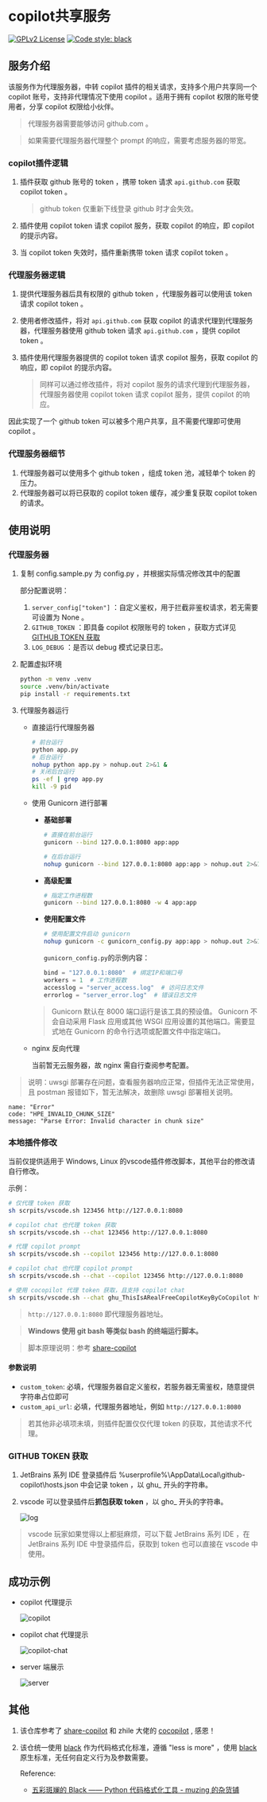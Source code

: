 # copilot共享服务

[![GPLv2 License](https://img.shields.io/badge/License-GPL%20v2-blue.svg)](https://www.gnu.org/licenses/gpl-2.0.html)
[![Code style: black](https://img.shields.io/badge/code%20style-black-000000.svg)](https://github.com/psf/black)

## 服务介绍

该服务作为代理服务器，中转 copilot 插件的相关请求，支持多个用户共享同一个 copilot 账号，支持非代理情况下使用 copilot 。适用于拥有 copilot 权限的账号使用者，分享 copilot 权限给小伙伴。

> 代理服务器需要能够访问 github.com 。

> 如果需要代理服务器代理整个 prompt 的响应，需要考虑服务器的带宽。

### copilot插件逻辑

1. 插件获取 github 账号的 token ，携带 token 请求 `api.github.com` 获取 copilot token 。

    > github token 仅重新下线登录 github 时才会失效。

2. 插件使用 copilot token 请求 copilot 服务，获取 copilot 的响应，即 copilot 的提示内容。
3. 当 copilot token 失效时，插件重新携带 token 请求 copilot token 。

### 代理服务器逻辑

1. 提供代理服务器后具有权限的 github token ，代理服务器可以使用该 token 请求 copilot token 。
2. 使用者修改插件，将对 `api.github.com` 获取 copilot 的请求代理到代理服务器，代理服务器使用 github token 请求 `api.github.com` ，提供 copilot token 。
3. 插件使用代理服务器提供的 copilot token 请求 copilot 服务，获取 copilot 的响应，即 copilot 的提示内容。

    > 同样可以通过修改插件，将对 copilot 服务的请求代理到代理服务器，代理服务器使用 copilot token 请求 copilot 服务，提供 copilot 的响应。

因此实现了一个 github token 可以被多个用户共享，且不需要代理即可使用 copilot 。

### 代理服务器细节

1. 代理服务器可以使用多个 github token ，组成 token 池，减轻单个 token 的压力。
2. 代理服务器可以将已获取的 copilot token 缓存，减少重复获取 copilot token 的请求。

## 使用说明

### 代理服务器

1. 复制 config.sample.py 为 config.py ，并根据实际情况修改其中的配置

    部分配置说明：

    1. `server_config["token"]` ：自定义鉴权，用于拦截非鉴权请求，若无需要可设置为 None 。
    2. `GITHUB_TOKEN` ：即具备 copilot 权限账号的 token ，获取方式详见 [GITHUB TOKEN 获取](#github-token-获取)
    3. `LOG_DEBUG` ：是否以 debug 模式记录日志。

2. 配置虚拟环境

    ```bash
    python -m venv .venv
    source .venv/bin/activate
    pip install -r requirements.txt
    ```

3. 代理服务器运行

    - 直接运行代理服务器

        ```bash
        # 前台运行
        python app.py
        # 后台运行
        nohup python app.py > nohup.out 2>&1 &
        # 关闭后台运行
        ps -ef | grep app.py
        kill -9 pid
        ```

    - 使用 Gunicorn 进行部署

        - **基础部署**

            ```bash
            # 直接在前台运行
            gunicorn --bind 127.0.0.1:8080 app:app
            ```

            ```bash
            # 在后台运行
            nohup gunicorn --bind 127.0.0.1:8080 app:app > nohup.out 2>&1 &
            ```

        - **高级配置**

            ```bash
            # 指定工作进程数
            gunicorn --bind 127.0.0.1:8080 -w 4 app:app
            ```

        - **使用配置文件**

            ```bash
            # 使用配置文件启动 gunicorn
            nohup gunicorn -c gunicorn_config.py app:app > nohup.out 2>&1 &
            ```

            `gunicorn_config.py`的示例内容：

            ```python
            bind = "127.0.0.1:8080"  # 绑定IP和端口号
            workers = 1  # 工作进程数
            accesslog = "server_access.log"  # 访问日志文件
            errorlog = "server_error.log"  # 错误日志文件
            ```

        > Gunicorn 默认在 8000 端口运行是该工具的预设值。 Gunicorn 不会自动采用 Flask 应用或其他 WSGI 应用设置的其他端口。需要显式地在 Gunicorn 的命令行选项或配置文件中指定端口。
    
    - nginx 反向代理

        当前暂无云服务器，故 nginx 需自行查阅参考配置。

> 说明：uwsgi 部署存在问题，查看服务器响应正常，但插件无法正常使用，且 postman 报错如下，暂无法解决，故删除 uwsgi 部署相关说明。
```
name: "Error"
code: "HPE_INVALID_CHUNK_SIZE"
message: "Parse Error: Invalid character in chunk size"
```

### 本地插件修改

当前仅提供适用于 Windows, Linux 的vscode插件修改脚本，其他平台的修改请自行修改。

示例：
    
```bash
# 仅代理 token 获取
sh scrpits/vscode.sh 123456 http://127.0.0.1:8080

# copilot chat 也代理 token 获取
sh scrpits/vscode.sh --chat 123456 http://127.0.0.1:8080

# 代理 copilot prompt
sh scrpits/vscode.sh --copilot 123456 http://127.0.0.1:8080

# copilot chat 也代理 copilot prompt
sh scrpits/vscode.sh --chat --copilot 123456 http://127.0.0.1:8080

# 使用 cocopilot 代理 token 获取，且支持 copilot chat
sh scrpits/vscode.sh --chat ghu_ThisIsARealFreeCopilotKeyByCoCopilot https://api.cocopilot.org
```

> `http://127.0.0.1:8080` 即代理服务器地址。

> **Windows 使用 git bash 等类似 bash 的终端运行脚本。**

> 脚本原理说明：参考 [share-copilot](https://gitee.com/chuangxxt/share-copilot/blob/master/readme/codeTipsProxy.md)

#### 参数说明

- `custom_token`: 必填，代理服务器自定义鉴权，若服务器无需鉴权，随意提供字符串占位即可
- `custom_api_url`: 必填，代理服务器地址，例如 `http://127.0.0.1:8080`

> 若其他非必填项未填，则插件配置仅仅代理 token 的获取，其他请求不代理。

### GITHUB TOKEN 获取

1. JetBrains 系列 IDE 登录插件后 %userprofile%\AppData\Local\github-copilot\hosts.json 中会记录 token ，以 ghu_ 开头的字符串。

2. vscode 可以登录插件后**抓包获取 token** ，以 gho_ 开头的字符串。

    ![log](readme/log.png)

> vscode 玩家如果觉得以上都挺麻烦，可以下载 JetBrains 系列 IDE ，在 JetBrains 系列 IDE 中登录插件后，获取到 token 也可以直接在 vscode 中使用。

## 成功示例

- copilot 代理提示

    ![copilot](readme/copilot.png)

- copilot chat 代理提示

    ![copilot-chat](readme/chat.png)

- server 端展示

    ![server](readme/server.png)

## 其他

1. 该仓库参考了 [share-copilot](https://gitee.com/chuangxxt/share-copilot) 和 zhile 大佬的 [cocopilot](https://zhile.io/2023/09/09/github-got-banned.html) , 感恩！

2. 该仓统一使用 [black](https://github.com/psf/black) 作为代码格式化标准，遵循 "less is more" ，使用 [black](https://github.com/psf/black) 原生标准，无任何自定义行为及参数需要。

    Reference:

    - [五彩斑斓的 Black —— Python 代码格式化工具 - muzing 的杂货铺](https://muzing.top/posts/a29e4743/#其他)